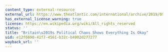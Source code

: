 ```yaml
---
content_type: external-resource
external_url: https://www.theatlantic.com/international/archive/2019/09/britain-politics-chaotic-constitution-working/597340/
has_external_license_warning: true
license: https://en.wikipedia.org/wiki/All_rights_reserved
status: ''
title: "Britain\u2019s Political Chaos Shows Everything Is Okay"
uid: e12f6690-41f7-4561-b32c-b4002d277277
wayback_url: ''
---
```

